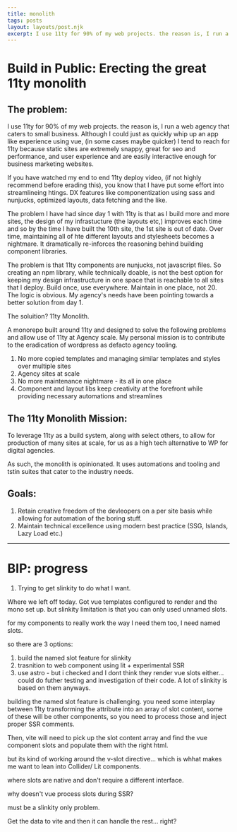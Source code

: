 ```yaml
---
title: monolith
tags: posts
layout: layouts/post.njk
excerpt: I use 11ty for 90% of my web projects. the reason is, I run a web agency that caters to small business. Although I could just as quickly whip up an app like experience using vue, (in some cases maybe quicker) I tend to reach for 11ty because static sites are extremely snappy, great for seo and performance, and user experience and are easily interactive enough for business marketing websites.
---
```


# Build in Public: Erecting the great 11ty monolith

## The problem:

I use 11ty for 90% of my web projects. the reason is, I run a web agency that caters to small business. Although I could just as quickly whip up an app like experience using vue, (in some cases maybe quicker) I tend to reach for 11ty because static sites are extremely snappy, great for seo and performance, and user experience and are easily interactive enough for business marketing websites.

If you have watched my end to end 11ty deploy video, (if not highly recommend before erading this), you know that I have put some effort into streamlineing htings. DX features like componentization using sass and nunjucks, optimized layouts, data fetching and the like.

The problem I have had since day 1 with 11ty is that as I build more and more sites, the design of my infrastucture (the layouts etc,) improves each time and so by the time I have built the 10th site, the 1st site is out of date. Over time, maintaining all of hte different layouts and stylesheets becomes a nightmare. It dramatically re-inforces the reasoning behind building component libraries.

The problem is that 11ty components are nunjucks, not javascript files. So creating an npm library, while technically doable, is not the best option for keeping my design infrastructure in one space that is reachable to all sites that I deploy. Build once, use everywhere. Maintain in one place, not 20. The logic is obvious. My agency's needs have been pointing towards a better solution from day 1.

The soluition? 11ty Monolith.

A monorepo built around 11ty and designed to solve the following problems and allow use of 11ty at Agency scale. My personal mission is to contribute to the eradication of wordpress as defacto agency tooling.

1. No more copied templates and managing similar templates and styles over multiple sites
2. Agency sites at scale
3. No more maintenance nightmare - its all in one place
4. Component and layout libs keep creativity at the forefront while providing necessary automations and streamlines

## The 11ty Monolith Mission:

To leverage 11ty as a build system, along with select others, to allow for production of many sites at scale, for us as a high tech alternative to WP for digital agencies.

As such, the monolith is opinionated. It uses automations and tooling and tstin suites that cater to the industry needs.

## Goals:

1. Retain creative freedom of the devleopers on a per site basis while allowing for automation of the boring stuff.
2. Maintain technical excellence using modern best practice (SSG, Islands, Lazy Load etc.)

---

# BIP: progress

1. Trying to get slinkity to do what I want.

Where we left off today. Got vue templates configured to render and the mono set up. but slinkity limitation is that you can only used unnamed slots.

for my components to really work the way I need them too, I need named slots.

so there are 3 options:

1. build the named slot feature for slinkity
2. trasnition to web component using lit + experimental SSR
3. use astro - but i checked and I dont think they render vue slots either... could do futher testing and investigation of their code. A lot of slinkity is based on them anyways.

building the named slot feature is challenging. you need some interplay between 11ty transforming the attribute into an array of slot content, some of these will be other components, so you need to process those and inject proper SSR comments.

Then, vite will need to pick up the slot content array and find the vue component slots and populate them with the right html.

but its kind of working around the v-slot directive... which is whhat makes me want to lean into Collider/ Lit components.

where slots are native and don't require a different interface.

why doesn't vue process slots during SSR?

must be a slinkity only problem.

Get the data to vite and then it can handle the rest... right?
